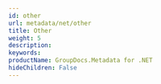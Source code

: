 ```yaml
---
id: other
url: metadata/net/other
title: Other
weight: 5
description: 
keywords: 
productName: GroupDocs.Metadata for .NET
hideChildren: False
---
```

